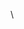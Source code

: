 
\ 

<style scoped>
.scrollable {
  width: 100%;
  overflow-x: auto;
}
.flex-wrap {
  display:flex;
  flex-flow:column;
  justify-content:center;
  align-items: center;
  margin-bottom: 1em;
}
@media (max-width: 650px) {
  .responsive {
    align-items: flex-start;
  }  
}
.figure-title {
  margin-top: 1em;
  font-size: 0.8em;
}
.content-600 {
  width: 600px;
}
.content-300 {
  width: 300px;
}
.no-break {
  white-space: nowrap;
}
.border {
  border: 1px solid black;
}
.no-margin {
  margin: 0;
  padding: 0;
}
</style>
